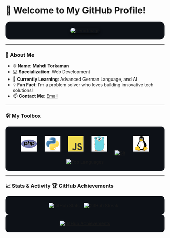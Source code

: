 # 👋 Welcome to My GitHub Profile!

<div align="center" style="background-color:#0d1117; padding:20px; border-radius:15px;">
  <img src="https://github.com/user-attachments/assets/8b273a5b-3d53-4e80-a0f2-2528f98cfd57" 
       alt="Hero Image" 
       style="width:85%; max-height:400px; border-radius:15px; box-shadow:0px 4px 10px rgba(0, 0, 0, 0.6);" />
</div>

---

### 🚀 About Me

- 🌐 **Name**: **Mahdi Torkaman**  
- 💻 **Specialization**: Web Development  
- 🌱 **Currently Learning**: Advanced German Language, and AI  
- 💡 **Fun Fact**: I’m a problem solver who loves building innovative tech solutions!  
- 📫 **Contact Me**: [Email](dev.mahditorkaman@gmail.com)
---

### 🛠️ My Toolbox  
<div align="center" style="background-color:#0d1117; padding:20px; border-radius:10px;">
    <a href="https://www.php.org/" target="_blank"> 
    <img src="https://raw.githubusercontent.com/devicons/devicon/master/icons/php/php-original.svg" 
         alt="Python" width="50" height="50" style="margin: 10px;"/></a>
  <a href="https://www.python.org/" target="_blank"> 
    <img src="https://raw.githubusercontent.com/devicons/devicon/master/icons/python/python-original.svg" 
         alt="Python" width="50" height="50" style="margin: 10px;"/</a>
  <a href="https://developer.mozilla.org/en-US/docs/Web/JavaScript" target="_blank"> 
    <img src="https://raw.githubusercontent.com/devicons/devicon/master/icons/javascript/javascript-original.svg" 
         alt="JavaScript" width="50" height="50" style="margin: 10px;"/></a>
  <a href="https://golang.org/" target="_blank"> 
    <img src="https://raw.githubusercontent.com/devicons/devicon/master/icons/go/go-original.svg" 
         alt="Go" width="50" height="50" style="margin: 10px;"/></a>
  <a href="https://git-scm.com/" target="_blank"> 
    <img src="https://www.vectorlogo.zone/logos/git-scm/git-scm-icon.svg" 
         alt="Git" width="50" height="50" style="margin: 10px;"/></a>
  <a href="https://www.linux.org/" target="_blank"> 
    <img src="https://raw.githubusercontent.com/devicons/devicon/master/icons/linux/linux-original.svg" 
         alt="Linux" width="50" height="50" style="margin: 10px;"/></a>
  <div>
      <img src="https://github-readme-stats.vercel.app/api/top-langs/?username=EchoMahdi&layout=compact&theme=nord" 
       alt="Top Languages" />
  </div>

</div>

---

### 📈 Stats & Activity  🏆 GitHub Achievements  

<div align="center" style="background-color:#0d1117; padding:20px; border-radius:10px;">
  <img src="https://github-readme-stats.vercel.app/api?username=EchoMahdi&show_icons=true&theme=nord&count_private=true" 
       alt="GitHub Stats" style="margin-right: 10px;"/>
  <img src="https://github-readme-streak-stats.herokuapp.com?user=EchoMahdi&theme=nord" 
       alt="GitHub Streak" style="margin-right: 10px;"/>
  
</div>

<div align="center" style="background-color:#0d1117; padding:20px; border-radius:10px;">
  <a href="https://github.com/EchoMahdi?tab=repositories">
    <img src="https://github-profile-trophy.vercel.app/?username=EchoMahdi&column=6&margin-w=10&margin-h=10&theme=nord" 
         alt="GitHub Achievements" />
  </a>
</div>

